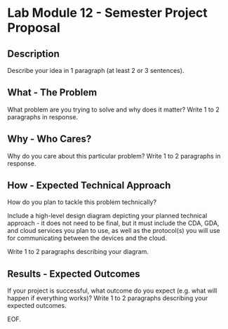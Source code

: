# Lab Module 12 - Semester Project Proposal

## Description

Describe your idea in 1 paragraph (at least 2 or 3 sentences).



## What - The Problem 

What problem are you trying to solve and why does it matter? Write 1 to 2 paragraphs in response.



## Why - Who Cares? 

Why do you care about this particular problem? Write 1 to 2 paragraphs in response.



## How - Expected Technical Approach

How do you plan to tackle this problem technically?

Include a high-level design diagram depicting your planned technical approach - it does not need to be final, but it must include the CDA, GDA, and cloud services you plan to use, as well as the protocol(s) you will use for communicating between the devices and the cloud.

Write 1 to 2 paragraphs describing your diagram.



## Results - Expected Outcomes 

If your project is successful, what outcome do you expect (e.g. what will happen if everything works)? Write 1 to 2 paragraphs describing your expected outcomes.



EOF.
